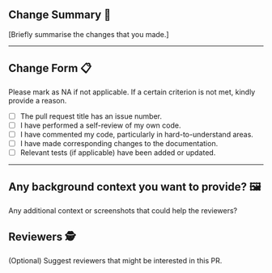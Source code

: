 ## Change Summary 📝
[Briefly summarise the changes that you made.]

---

## Change Form 📋
Please mark as NA if not applicable. If a certain criterion is not met, kindly provide a reason.

- [ ] The pull request title has an issue number.
- [ ] I have performed a self-review of my own code.
- [ ] I have commented my code, particularly in hard-to-understand areas.
- [ ] I have made corresponding changes to the documentation.
- [ ] Relevant tests (if applicable) have been added or updated.

---

## Any background context you want to provide? 🖼️

Any additional context or screenshots that could help the reviewers?


## Reviewers 🕵️

(Optional) Suggest reviewers that might be interested in this PR.
